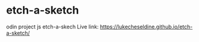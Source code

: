 # etch-a-sketch
odin project js etch-a-skech
Live link: https://lukecheseldine.github.io/etch-a-sketch/
